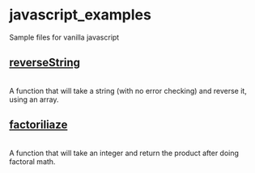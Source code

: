 # javascript_examples
Sample files for vanilla javascript
<a href="https://github.com/sntnmjones/javascript_examples/blob/master/reverseString"><h2>reverseString</h2></a><br>
A function that will take a string (with no error checking) and reverse it, using an array.
<a href="https://github.com/sntnmjones/javascript_examples/blob/master/factorialize"><h2>factoriliaze</h2></a><br>
A function that will take an integer and return the product after doing factoral math.<br>
